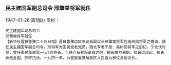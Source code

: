 ### 民主建国军副总司令  邢肇棠将军就任

1947-01-26
第1版()
专栏：

    民主建国军副总司令
    邢肇棠将军就任
    【新华社晋冀鲁豫二十四日电】晋冀鲁豫边区参议会副议长邢肇棠将军应高树勋将军之邀请，就任民主建国军副总司令。邢将军为国民党老党员，西北军老干部，高树勋将军之旧知。于北伐时期，曾任国民革命军一○八师师长。当蒋介石背叛革命之时，邢氏愤然离职。抗日运动起，邢氏奔走全国，呼吁抗战。一九四一年，为晋冀鲁豫解放区人民选为参议会副议长。
